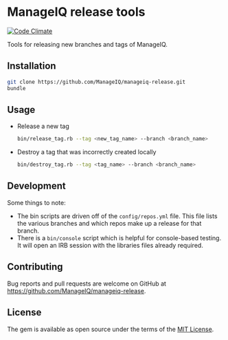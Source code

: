 # ManageIQ release tools

[![Code Climate](https://codeclimate.com/github/ManageIQ/manageiq-release.svg)](https://codeclimate.com/github/ManageIQ/manageiq-release)

Tools for releasing new branches and tags of ManageIQ.

## Installation

```sh
git clone https://github.com/ManageIQ/manageiq-release.git
bundle
```

## Usage

- Release a new tag

  ```sh
  bin/release_tag.rb --tag <new_tag_name> --branch <branch_name>
  ```

- Destroy a tag that was incorrectly created locally

  ```sh
  bin/destroy_tag.rb --tag <tag_name> --branch <branch_name>
  ```


## Development

Some things to note:

- The bin scripts are driven off of the `config/repos.yml` file.  This file
  lists the various branches and which repos make up a release for that branch.
- There is a `bin/console` script which is helpful for console-based testing.
  It will open an IRB session with the libraries files already required.

## Contributing

Bug reports and pull requests are welcome on GitHub at https://github.com/ManageIQ/manageiq-release.

## License

The gem is available as open source under the terms of the [MIT License](http://opensource.org/licenses/MIT).
